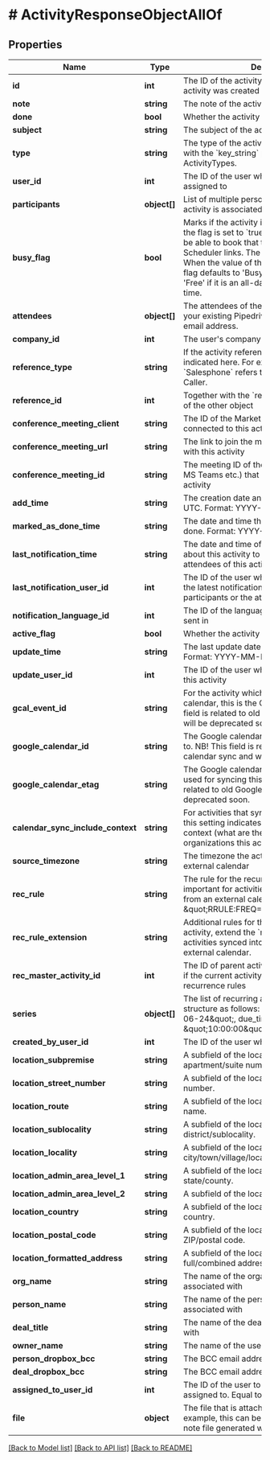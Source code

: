 # # ActivityResponseObjectAllOf

## Properties

Name | Type | Description | Notes
------------ | ------------- | ------------- | -------------
**id** | **int** | The ID of the activity, generated when the activity was created |
**note** | **string** | The note of the activity (HTML format) |
**done** | **bool** | Whether the activity is done or not |
**subject** | **string** | The subject of the activity |
**type** | **string** | The type of the activity. This is in correlation with the &#x60;key_string&#x60; parameter of ActivityTypes. |
**user_id** | **int** | The ID of the user whom the activity is assigned to |
**participants** | **object[]** | List of multiple persons (participants) this activity is associated with |
**busy_flag** | **bool** | Marks if the activity is set as &#39;Busy&#39; or &#39;Free&#39;. If the flag is set to &#x60;true&#x60;, your customers will not be able to book that time slot through any Scheduler links. The flag can also be unset. When the value of the flag is unset (&#x60;null&#x60;), the flag defaults to &#39;Busy&#39; if it has a time set, and &#39;Free&#39; if it is an all-day event without specified time. |
**attendees** | **object[]** | The attendees of the activity. This can be either your existing Pipedrive contacts or an external email address. |
**company_id** | **int** | The user&#39;s company ID |
**reference_type** | **string** | If the activity references some other object, it is indicated here. For example, value &#x60;Salesphone&#x60; refers to activities created with Caller. |
**reference_id** | **int** | Together with the &#x60;reference_type&#x60;, gives the ID of the other object |
**conference_meeting_client** | **string** | The ID of the Marketplace app, which is connected to this activity |
**conference_meeting_url** | **string** | The link to join the meeting which is associated with this activity |
**conference_meeting_id** | **string** | The meeting ID of the meeting provider (Zoom, MS Teams etc.) that is associated with this activity |
**add_time** | **string** | The creation date and time of the activity in UTC. Format: YYYY-MM-DD HH:MM:SS. |
**marked_as_done_time** | **string** | The date and time this activity was marked as done. Format: YYYY-MM-DD HH:MM:SS. |
**last_notification_time** | **string** | The date and time of latest notifications sent about this activity to the participants or the attendees of this activity |
**last_notification_user_id** | **int** | The ID of the user who triggered the sending of the latest notifications about this activity to the participants or the attendees of this activity |
**notification_language_id** | **int** | The ID of the language the notifications are sent in |
**active_flag** | **bool** | Whether the activity is active or not |
**update_time** | **string** | The last update date and time of the activity. Format: YYYY-MM-DD HH:MM:SS. |
**update_user_id** | **int** | The ID of the user who was the last to update this activity |
**gcal_event_id** | **string** | For the activity which syncs to Google calendar, this is the Google event ID. NB! This field is related to old Google calendar sync and will be deprecated soon. |
**google_calendar_id** | **string** | The Google calendar ID that this activity syncs to. NB! This field is related to old Google calendar sync and will be deprecated soon. |
**google_calendar_etag** | **string** | The Google calendar API etag (version) that is used for syncing this activity. NB! This field is related to old Google calendar sync and will be deprecated soon. |
**calendar_sync_include_context** | **string** | For activities that sync to an external calendar, this setting indicates if the activity syncs with context (what are the deals, persons, organizations this activity is related to) |
**source_timezone** | **string** | The timezone the activity was created in an external calendar |
**rec_rule** | **string** | The rule for the recurrence of the activity. Is important for activities synced into Pipedrive from an external calendar. Example: \&quot;RRULE:FREQ&#x3D;WEEKLY;BYDAY&#x3D;WE\&quot; |
**rec_rule_extension** | **string** | Additional rules for the recurrence of the activity, extend the &#x60;rec_rule&#x60;. Is important for activities synced into Pipedrive from an external calendar. |
**rec_master_activity_id** | **int** | The ID of parent activity for a recurrent activity if the current activity is an exception to recurrence rules |
**series** | **object[]** | The list of recurring activity instances. It is in a structure as follows: &#x60;[{due_date: \&quot;2020-06-24\&quot;, due_time: \&quot;10:00:00\&quot;}]&#x60; |
**created_by_user_id** | **int** | The ID of the user who created the activity |
**location_subpremise** | **string** | A subfield of the location field. Indicates apartment/suite number. |
**location_street_number** | **string** | A subfield of the location field. Indicates house number. |
**location_route** | **string** | A subfield of the location field. Indicates street name. |
**location_sublocality** | **string** | A subfield of the location field. Indicates district/sublocality. |
**location_locality** | **string** | A subfield of the location field. Indicates city/town/village/locality. |
**location_admin_area_level_1** | **string** | A subfield of the location field. Indicates state/county. |
**location_admin_area_level_2** | **string** | A subfield of the location field. Indicates region. |
**location_country** | **string** | A subfield of the location field. Indicates country. |
**location_postal_code** | **string** | A subfield of the location field. Indicates ZIP/postal code. |
**location_formatted_address** | **string** | A subfield of the location field. Indicates full/combined address. |
**org_name** | **string** | The name of the organization this activity is associated with |
**person_name** | **string** | The name of the person this activity is associated with |
**deal_title** | **string** | The name of the deal this activity is associated with |
**owner_name** | **string** | The name of the user this activity is owned by |
**person_dropbox_bcc** | **string** | The BCC email address of the person |
**deal_dropbox_bcc** | **string** | The BCC email address of the deal |
**assigned_to_user_id** | **int** | The ID of the user to whom the activity is assigned to. Equal to &#x60;user_id&#x60;. |
**file** | **object** | The file that is attached to this activity. For example, this can be a reference to an audio note file generated with Pipedrive mobile app. |

[[Back to Model list]](../../README.md#models) [[Back to API list]](../../README.md#endpoints) [[Back to README]](../../README.md)
